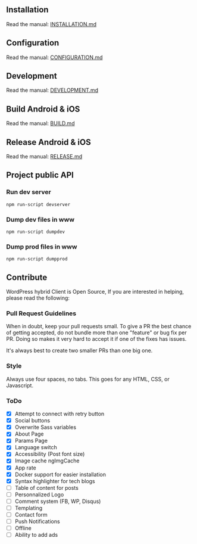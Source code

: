 ## Installation

Read the manual: [INSTALLATION.md](INSTALLATION.md)

## Configuration

Read the manual: [CONFIGURATION.md](CONFIGURATION.md)

## Development

Read the manual: [DEVELOPMENT.md](DEVELOPMENT.md)

## Build Android & iOS

Read the manual: [BUILD.md](BUILD.md)

## Release Android & iOS

Read the manual: [RELEASE.md](RELEASE.md)

## Project public API

### Run dev server

```
npm run-script devserver
```

### Dump dev files in www

```
npm run-script dumpdev
```

### Dump prod files in www

```
npm run-script dumpprod
```

## Contribute

WordPress hybrid Client is Open Source, If you are interested in helping, please read the following:

### Pull Request Guidelines

When in doubt, keep your pull requests small. To give a PR the best chance of getting accepted, do not bundle more than one "feature" or bug fix per PR. Doing so makes it very hard to accept it if one of the fixes has issues.

It's always best to create two smaller PRs than one big one.

### Style

Always use four spaces, no tabs. This goes for any HTML, CSS, or Javascript.

### ToDo

- [X] Attempt to connect with retry button
- [X] Social buttons
- [X] Overwrite Sass variables
- [X] About Page
- [X] Params Page
- [X] Language switch
- [X] Accessibility (Post font size)
- [X] Image cache ngImgCache
- [X] App rate
- [X] Docker support for easier installation
- [X] Syntax highlighter for tech blogs
- [ ] Table of content for posts
- [ ] Personnalized Logo
- [ ] Comment system (FB, WP, Disqus)
- [ ] Templating
- [ ] Contact form
- [ ] Push Notifications
- [ ] Offline
- [ ] Ability to add ads
